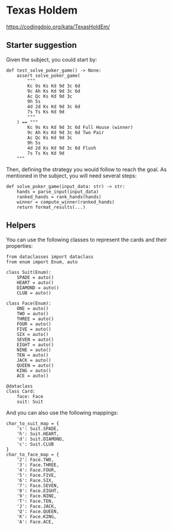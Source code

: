 # Texas Holdem

https://codingdojo.org/kata/TexasHoldEm/

## Starter suggestion

Given the subject, you could start by:
```
def test_solve_poker_game() -> None:
    assert solve_poker_game(
        """
        Kc 9s Ks Kd 9d 3c 6d
        9c Ah Ks Kd 9d 3c 6d
        Ac Qc Ks Kd 9d 3c
        9h 5s
        4d 2d Ks Kd 9d 3c 6d
        7s Ts Ks Kd 9d
        """
    ) == """
        Kc 9s Ks Kd 9d 3c 6d Full House (winner)
        9c Ah Ks Kd 9d 3c 6d Two Pair
        Ac Qc Ks Kd 9d 3c 
        9h 5s 
        4d 2d Ks Kd 9d 3c 6d Flush
        7s Ts Ks Kd 9d
    """
```

Then, defining the strategy you would follow to reach the goal. As mentioned in the subject, you will need several steps:
```
def solve_poker_game(input_data: str) -> str:
    hands = parse_input(input_data)
    ranked_hands = rank_hands(hands)
    winner = compute_winner(ranked_hands)
    return format_results(...)
```

## Helpers

You can use the following classes to represent the cards and their properties:
```
from dataclasses import dataclass
from enum import Enum, auto

class Suit(Enum):
    SPADE = auto()
    HEART = auto()
    DIAMOND = auto()
    CLUB = auto()

class Face(Enum):
    ONE = auto()
    TWO = auto()
    THREE = auto()
    FOUR = auto()
    FIVE = auto()
    SIX = auto()
    SEVEN = auto()
    EIGHT = auto()
    NINE = auto()
    TEN = auto()
    JACK = auto()
    QUEEN = auto()
    KING = auto()
    ACE = auto()

@dataclass
class Card:
    face: Face
    suit: Suit
```

And you can also use the following mappings:
```
char_to_suit_map = {
    's': Suit.SPADE,
    'h': Suit.HEART,
    'd': Suit.DIAMOND,
    'c': Suit.CLUB
}
char_to_face_map = {
    '2': Face.TWO,
    '3': Face.THREE,
    '4': Face.FOUR,
    '5': Face.FIVE,
    '6': Face.SIX,
    '7': Face.SEVEN,
    '8': Face.EIGHT,
    '9': Face.NINE,
    'T': Face.TEN,
    'J': Face.JACK,
    'Q': Face.QUEEN,
    'K': Face.KING,
    'A': Face.ACE,
```
